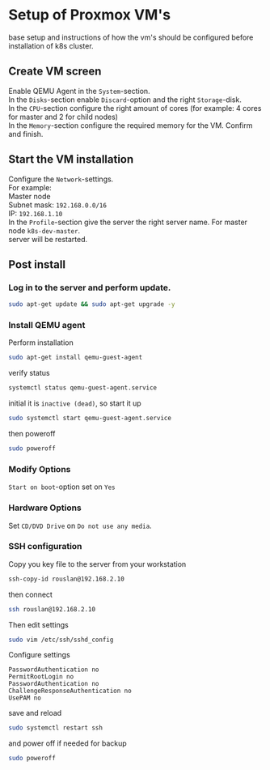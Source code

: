 # Setup of Proxmox VM's
base setup and instructions of how the vm's should be configured before installation of k8s cluster.

## Create VM screen
Enable QEMU Agent in the `System`-section.</br>
In the `Disks`-section enable `Discard`-option and the right `Storage`-disk.</br>
In the `CPU`-section configure the right amount of cores (for example: 4 cores for master and 2 for child nodes)</br>
In the `Memory`-section configure the required memory for the VM.
Confirm and finish.

## Start the VM installation
Configure the `Network`-settings.</br>
For example:</br>
Master node</br>
Subnet mask: `192.168.0.0/16`</br>
IP: `192.168.1.10`</br>
In the `Profile`-section give the server the right server name. For master node `k8s-dev-master`.</br>
server will be restarted.

## Post install
### Log in to the server and perform update.
```sh
sudo apt-get update && sudo apt-get upgrade -y
```
### Install QEMU agent
Perform installation
```sh
sudo apt-get install qemu-guest-agent
```
verify status
```sh
systemctl status qemu-guest-agent.service
```
initial it is `inactive (dead)`, so start it up
```sh
sudo systemctl start qemu-guest-agent.service
```
then poweroff
```sh
sudo poweroff
```
### Modify Options
`Start on boot`-option set on `Yes`</br>
### Hardware Options
Set `CD/DVD Drive` on `Do not use any media`.</br>

### SSH configuration
Copy you key file to the server from your workstation
```sh
ssh-copy-id rouslan@192.168.2.10
```
then connect 
```sh
ssh rouslan@192.168.2.10
```
Then edit settings
```sh
sudo vim /etc/ssh/sshd_config
```
Configure settings
```text
PasswordAuthentication no
PermitRootLogin no
PasswordAuthentication no
ChallengeResponseAuthentication no
UsePAM no
```
save and reload
```sh
sudo systemctl restart ssh
```
and power off if needed for backup
```sh
sudo poweroff
```